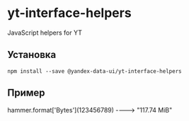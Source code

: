# yt-interface-helpers
JavaScript helpers for YT

## Установка
`npm install --save @yandex-data-ui/yt-interface-helpers`

## Пример
hammer.format\['Bytes'\](123456789)  ---->  "117.74 MiB"
